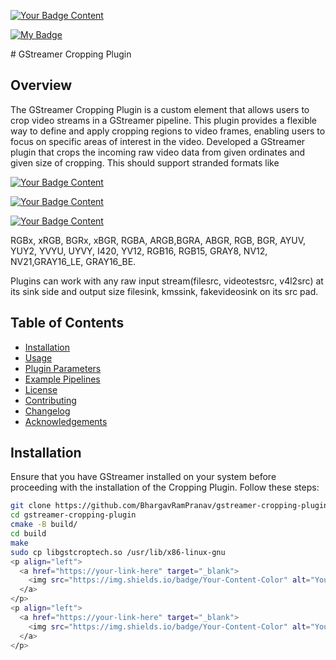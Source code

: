 <p align="left">
  <a href="https://your-link-here" target="_blank">
    <img src="https://img.shields.io/badge/Format-YUY2-Color" alt="Your Badge Content" />
  </a>
</p>
<p align="left">
  <a href="https://your-link-here" target="_blank">
    <img src="https://img.shields.io/badge/My%20Badge-Green" alt="My Badge" />
  </a>
</p>
# GStreamer Cropping Plugin

## Overview

The GStreamer Cropping Plugin is a custom element that allows users to crop video streams in a GStreamer pipeline. This plugin provides a flexible way to define and apply cropping regions to video frames, enabling users to focus on specific areas of interest in the video.
Developed a GStreamer plugin that crops the incoming raw video data from given ordinates and given size of cropping. 
This should support stranded formats like 
<p align="left">
  <a href="https://your-link-here" target="_blank">
    <img src="https://img.shields.io/badge/Format-RGBx-Color" alt="Your Badge Content" />
  </a>
</p>
<p align="left">
  <a href="https://your-link-here" target="_blank">
    <img src="https://img.shields.io/badge/Format-YUY2-Color" alt="Your Badge Content" />
  </a>
</p>
<p align="left">
  <a href="https://your-link-here" target="_blank">
    <img src="https://img.shields.io/badge/Format-xRGB-Color" alt="Your Badge Content" />
  </a>
</p>
RGBx, xRGB, BGRx, xBGR, RGBA, ARGB,BGRA, ABGR, RGB, BGR, AYUV, YUY2, YVYU, UYVY, I420, YV12, RGB16, RGB15, GRAY8, NV12, NV21,GRAY16_LE, GRAY16_BE.

Plugins can work with any raw input stream(filesrc, videotestsrc, v4l2src) at its sink side and output size filesink, kmssink, fakevideosink on its src pad.

## Table of Contents

- [Installation](#installation)
- [Usage](#usage)
- [Plugin Parameters](#plugin-parameters)
- [Example Pipelines](#example-pipelines)
- [License](#license)
- [Contributing](#contributing)
- [Changelog](#changelog)
- [Acknowledgements](#acknowledgements)

## Installation

Ensure that you have GStreamer installed on your system before proceeding with the installation of the Cropping Plugin. Follow these steps:

```bash
git clone https://github.com/BhargavRamPranav/gstreamer-cropping-plugin.git
cd gstreamer-cropping-plugin
cmake -B build/
cd build
make
sudo cp libgstcroptech.so /usr/lib/x86-linux-gnu
<p align="left">
  <a href="https://your-link-here" target="_blank">
    <img src="https://img.shields.io/badge/Your-Content-Color" alt="Your Badge Content" style="width: 150px; height: 30px;" />
  </a>
</p>
<p align="left">
  <a href="https://your-link-here" target="_blank">
    <img src="https://img.shields.io/badge/Your-Content-Color" alt="Your Badge Content" style="width: 120px; height: 25px;" />
  </a>
</p>
